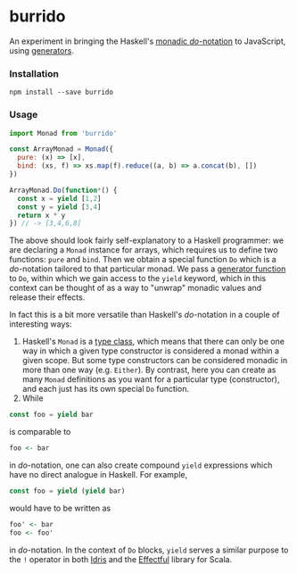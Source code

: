 # burrido

An experiment in bringing the Haskell's [monadic *do*-notation](https://en.wikibooks.org/wiki/Haskell/do_notation) to JavaScript, using [generators](https://developer.mozilla.org/en-US/docs/Web/JavaScript/Reference/Global_Objects/Generator).

### Installation

```
npm install --save burrido
```

### Usage

```javascript
import Monad from 'burrido'

const ArrayMonad = Monad({
  pure: (x) => [x],
  bind: (xs, f) => xs.map(f).reduce((a, b) => a.concat(b), [])
})

ArrayMonad.Do(function*() {
  const x = yield [1,2]
  const y = yield [3,4]
  return x * y
}) // -> [3,4,6,8]
```

The above should look fairly self-explanatory to a Haskell programmer: we are declaring a `Monad` instance for arrays, which requires us to define two functions: `pure` and `bind`. Then we obtain a special function `Do` which is a *do*-notation tailored to that particular monad. We pass a [generator function](https://developer.mozilla.org/en-US/docs/Web/JavaScript/Reference/Statements/function*) to `Do`, within which we gain access to the `yield` keyword, which in this context can be thought of as a way to "unwrap" monadic values and release their effects.

In fact this is a bit more versatile than Haskell's *do*-notation in a couple of interesting ways:
1. Haskell's `Monad` is a [type class](https://www.haskell.org/tutorial/classes.html), which means that there can only be one way in which a given type constructor is considered a monad within a given scope. But some type constructors can be considered monadic in more than one way (e.g. `Either`). By contrast, here you can create as many `Monad` definitions as you want for a particular type (constructor), and each just has its own special `Do` function.
1. While
  ```javascript
  const foo = yield bar
  ```
  is comparable to
  ```haskell
  foo <- bar
  ```
  in *do*-notation, one can also create compound `yield` expressions which have no direct analogue in Haskell. For example,
  ```javascript
  const foo = yield (yield bar)
  ```
  would have to be written as
  ```haskell
  foo' <- bar
  foo <- foo'
  ```
  in *do*-notation. In the context of `Do` blocks, `yield` serves a similar purpose to the `!` operator in both [Idris](http://www.idris-lang.org/) and the [Effectful](https://github.com/pelotom/effectful) library for Scala.
